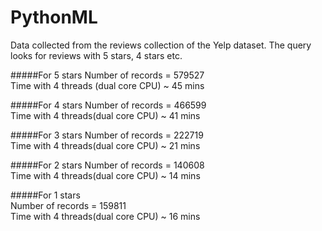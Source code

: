# PythonML
Data collected from the reviews collection of the Yelp dataset.
The query looks for reviews with 5 stars, 4 stars etc.

#####For 5 stars 
Number of records = 579527                   
Time with 4 threads (dual core CPU) ~ 45 mins

#####For 4 stars
Number of records = 466599                  
Time with 4 threads(dual core CPU) ~ 41 mins

#####For 3 stars
Number of records = 222719                  
Time with 4 threads(dual core CPU) ~ 21 mins

#####For 2 stars
Number of records = 140608                  
Time with 4 threads(dual core CPU) ~ 14 mins

#####For 1 stars                              
Number of records = 159811                   
Time with 4 threads(dual core CPU) ~ 16 mins
